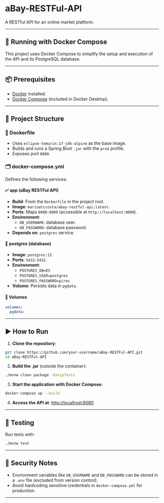 # aBay-RESTFul-API

A RESTful API for an online market platform.

---

## 🐳 Running with Docker Compose

This project uses Docker Compose to simplify the setup and execution of the API and its PostgreSQL database.

---

## 📦 Prerequisites

- [Docker](https://docs.docker.com/get-docker/) installed.
- [Docker Compose](https://docs.docker.com/compose/install/) (included in Docker Desktop).

---

## 🧱 Project Structure

### 🔧 Dockerfile

- Uses `eclipse-temurin:17-jdk-alpine` as the base image.
- Builds and runs a Spring Boot `.jar` with the `prod` profile.
- Exposes port `8080`.

### 🗂 docker-compose.yml

Defines the following services:

#### ✅ app (aBay RESTFul API)

- **Build**: From the `Dockerfile` in the project root.
- **Image**: `marioatccosta/abay-restful-api:latest`.
- **Ports**: Maps `8080:8080` (accessible at `http://localhost:8080`).
- **Environment**:
    - `DB_USERNAME`: database user.
    - `DB_PASSWORD`: database password.
- **Depends on**: `postgres` service.

#### 🐘 postgres (database)

- **Image**: `postgres:15`.
- **Ports**: `5432:5432`.
- **Environment**:
    - `POSTGRES_DB=ES`
    - `POSTGRES_USER=postgres`
    - `POSTGRES_PASSWORD=pires`
- **Volume**: Persists data in `pgdata`.

#### 💾 Volumes

```yaml
volumes:
  pgdata:
```

---

## ▶️ How to Run

1. **Clone the repository**:

```bash
git clone https://github.com/your-username/aBay-RESTFul-API.git
cd aBay-RESTFul-API
```

2. **Build the .jar** (outside the container):

```bash
./mvnw clean package -DskipTests
```

3. **Start the application with Docker Compose**:

```bash
docker-compose up --build
```

4. **Access the API at**: [http://localhost:8080](http://localhost:8080)

---

## 🧪 Testing

Run tests with:

```bash
./mvnw test
```

---

## 🔐 Security Notes

- Environment variables like `DB_USERNAME` and `DB_PASSWORD` can be stored in a `.env` file (excluded from version control).
- Avoid hardcoding sensitive credentials in `docker-compose.yml` for production.

---
